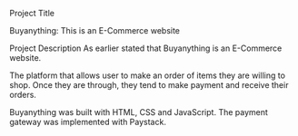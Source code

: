 Project Title

Buyanything: This is an E-Commerce website 

Project Description
As earlier stated that Buyanything is an E-Commerce website. 

The platform that allows user to make an order of items they are willing to shop. Once they are through, they tend to make payment and receive their orders. 

Buyanything was built with HTML, CSS and JavaScript. The payment gateway was implemented with Paystack. 

